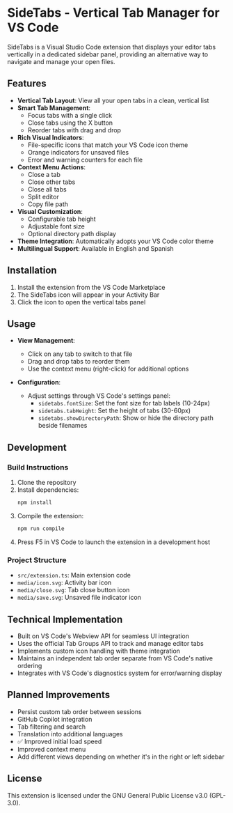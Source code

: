 # SideTabs - Vertical Tab Manager for VS Code

SideTabs is a Visual Studio Code extension that displays your editor tabs vertically in a dedicated sidebar panel, providing an alternative way to navigate and manage your open files.

## Features

- **Vertical Tab Layout**: View all your open tabs in a clean, vertical list
- **Smart Tab Management**:
  - Focus tabs with a single click
  - Close tabs using the X button
  - Reorder tabs with drag and drop
- **Rich Visual Indicators**:
  - File-specific icons that match your VS Code icon theme
  - Orange indicators for unsaved files
  - Error and warning counters for each file
- **Context Menu Actions**:
  - Close a tab
  - Close other tabs
  - Close all tabs
  - Split editor
  - Copy file path
- **Visual Customization**:
  - Configurable tab height
  - Adjustable font size
  - Optional directory path display
- **Theme Integration**: Automatically adopts your VS Code color theme
- **Multilingual Support**: Available in English and Spanish

## Installation

1. Install the extension from the VS Code Marketplace
2. The SideTabs icon will appear in your Activity Bar
3. Click the icon to open the vertical tabs panel

## Usage

- **View Management**:
  - Click on any tab to switch to that file
  - Drag and drop tabs to reorder them
  - Use the context menu (right-click) for additional options

- **Configuration**:
  - Adjust settings through VS Code's settings panel:
    - `sidetabs.fontSize`: Set the font size for tab labels (10-24px)
    - `sidetabs.tabHeight`: Set the height of tabs (30-60px)
    - `sidetabs.showDirectoryPath`: Show or hide the directory path beside filenames

## Development

### Build Instructions

1. Clone the repository
2. Install dependencies:
   ```cmd
   npm install
   ```
3. Compile the extension:
   ```cmd
   npm run compile
   ```
4. Press F5 in VS Code to launch the extension in a development host

### Project Structure

- `src/extension.ts`: Main extension code
- `media/icon.svg`: Activity bar icon
- `media/close.svg`: Tab close button icon
- `media/save.svg`: Unsaved file indicator icon

## Technical Implementation

- Built on VS Code's Webview API for seamless UI integration
- Uses the official Tab Groups API to track and manage editor tabs
- Implements custom icon handling with theme integration
- Maintains an independent tab order separate from VS Code's native ordering
- Integrates with VS Code's diagnostics system for error/warning display

## Planned Improvements

- Persist custom tab order between sessions
- GitHub Copilot integration
- Tab filtering and search
- Translation into additional languages
- ✅ Improved initial load speed
- Improved context menu
- Add different views depending on whether it's in the right or left sidebar

## License

This extension is licensed under the GNU General Public License v3.0 (GPL-3.0).

